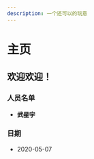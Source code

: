 ```yaml
---
description: 一个还可以的玩意
---
```


# 主页

## **欢迎欢迎！**

### 人员名单

* ~~**武星宇**~~

### 日期

* 2020-05-07

## 



